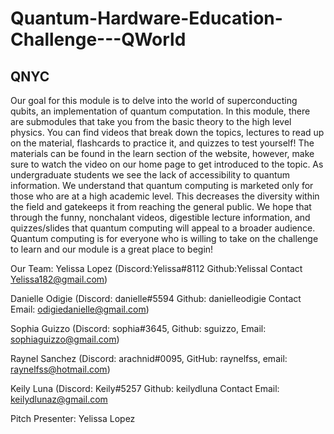 # Quantum-Hardware-Education-Challenge---QWorld

## QNYC

Our goal for this module is to delve into the world of superconducting qubits, an implementation of quantum computation. In this module, there are submodules that take you from the basic theory to the high level physics. You can find videos that break down the topics, lectures to read up on the material, flashcards to practice it, and quizzes to test yourself! The materials can be found in the learn section of the website, however, make sure to watch the video on our home page to get introduced to the topic. As undergraduate students we see the lack of accessibility to quantum information. We understand that quantum computing is marketed only for those who are at a high academic level. This decreases the diversity within the field and gatekeeps it from reaching the general public. We hope that through the funny, nonchalant videos, digestible lecture information, and quizzes/slides that quantum computing will appeal to a broader audience. Quantum computing is for everyone who is willing to take on the challenge to learn and our module is a great place to begin!

Our Team:
 Yelissa Lopez (Discord:Yelissa#8112 Github:Yelissal Contact Yelissa182@gmail.com)
 
 Danielle Odigie (Discord: danielle#5594 Github: danielleodigie Contact Email: odigiedanielle@gmail.com)

 Sophia Guizzo (Discord: sophia#3645, Github: sguizzo, Email:      sophiaguizzo@gmail.com)

 Raynel Sanchez (Discord: arachnid#0095, GitHub: raynelfss, email: raynelfss@hotmail.com)

 Keily Luna (Discord: Keily#5257 Github: keilydluna Contact Email: keilydlunaz@gmail.com

Pitch Presenter: Yelissa Lopez

